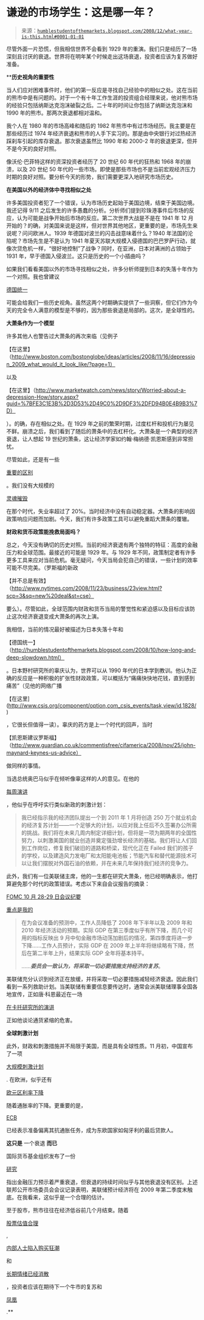 <!--yml

分类：未分类

日期：2024-05-18 01:01:56

-->

# 谦逊的市场学生：这是哪一年？

> 来源：[`humblestudentofthemarkets.blogspot.com/2008/12/what-year-is-this.html#0001-01-01`](https://humblestudentofthemarkets.blogspot.com/2008/12/what-year-is-this.html#0001-01-01)

尽管外面一片恐慌，但我相信世界不会看到 1929 年的重演。我们只是经历了一场深刻且讨厌的衰退。世界将在明年某个时候走出这场衰退，投资者应该为复苏做好准备。

****历史视角的重要性**

当人们应对困难事件时，他们的第一反应是寻找自己经验中的相似之处。这在当前的熊市中是有问题的。对于一个有十年工作生涯的投资组合经理来说，他对熊市场的经验只包括纳斯达克泡沫破裂之后。二十年的时间让你包括了纳斯达克泡沫和 1990 年的熊市。那两次衰退都相对温和。

我个人在 1980 年的市场高峰和随后的 1982 年熊市中有过市场经历。我主要是在那些经历过 1974 年经济衰退和熊市的人手下实习的。那是由中央银行对过热经济踩刹车引起的库存衰退。那次衰退虽然比 1990 年和 2000-2 年的衰退更深，但并不是今天的良好对照。

像沃伦·巴菲特这样的资深投资者经历了 20 世纪 60 年代的狂热和 1968 年的崩溃，以及 20 世纪 50 年代的一些市场。即使是那些市场也不是当前宏观经济压力时期的良好对照。要分析今天的形势，我们需要更深入地研究市场历史。

**在美国以外的经济体中寻找相似之处**

许多美国投资者犯了一个错误，认为市场历史起始于美国边境，结束于美国边境。我还记得 9/11 之后发生的许多愚蠢的分析。分析师们提到珍珠港事件后市场的反应，认为可能是战争开始后市场的反应。第二次世界大战是不是在 1941 年 12 月开始的？的确，对美国来说是这样，但对世界其他地区，更重要的是，市场先生来说呢？问问欧洲人。1939 年德国对波兰的闪击战意味着什么？1940 年法国的沦陷呢？市场先生是不是认为 1941 年夏天苏联大规模入侵德国的巴巴罗萨行动，就像次贷危机一样，“很好地控制”了战争？同时，在亚洲，日本对满洲的占领始于 1931 年，早于德国入侵波兰。这只是历史的一个小插曲吗？

如果我们看看美国以外的市场寻找相似之处，许多分析师提到日本的失落十年作为一个对照。我也曾建议

[德国统一](http://humblestudentofthemarkets.blogspot.com/2008/10/how-long-and-deep-slowdown.html)

可能会给我们一些历史视角。虽然这两个时期确实提供了一些洞察，但它们作为今天的完全令人满意的模型是不够的，因为那些衰退是局部的。这次，是全球性的。

**大萧条作为一个模型**

许多其他人也警告过大萧条的再次来临（见例子

【在这里】（http://www.boston.com/bostonglobe/ideas/articles/2008/11/16/depression_2009_what_would_it_look_like/?page=1）

以及

【在这里】（http://www.marketwatch.com/news/story/Worried-about-a-depression-How/story.aspx?guid=%7BFE3C1E3B%2D3D53%2D49C0%2D9DF3%2DFD94B0E4B9B3%7D）

）。的确，存在相似之处。在 1929 年之前的繁荣时期，过度杠杆和投机行为屡见不鲜。崩溃之后，我们看到了随后的萧条中的去杠杆化。大萧条是一个典型的经济衰退，让人想起 19 世纪的萧条，这让经济学家如约翰·梅纳德·凯恩斯感到非常担忧。

尽管如此，还是有一些

[重要的区别](http://www.thebigmoney.com/articles/moneybox/2008/11/24/dont-get-depressed-its-not-1929)

。我们没有大规模的

[灵魂摧毁](http://en.wikipedia.org/wiki/The_Grapes_of_Wrath)

在那个时代，失业率超过了 20%。当时经济中没有自动稳定器。大萧条的影响因政策响应问题而加剧。今天，我们有许多政策工具可以避免重蹈大萧条的覆辙。

**财政和货币政策能挽救局面吗？**

总之，今天没有确切的历史对照。当前的经济衰退有两个独特的特征：高度的金融压力和全球范围。最接近的可能是 1929 年。与 1929 年不同，政策制定者有许多更多工具来应对当前危机。毫无疑问，今天当局会犯自己的错误，一些计划的效率可能不尽完美。（罗斯福的新政

【并不总是有效】（http://www.nytimes.com/2008/11/23/business/23view.html?scp=3&sq=new%20deal&st=cse）

要么）。尽管如此，全球范围内财政和货币当局的警觉性和紧迫感以及目标应该防止这次经济衰退变成大萧条的再次上演。

我相信，当前的情况最好被描述为日本失落十年和

【德国统一】（http://humblestudentofthemarkets.blogspot.com/2008/10/how-long-and-deep-slowdown.html）

。日本野村研究所的辜庆认为，世界可以从 1990 年代的日本学到教训。他认为正确的反应是一种积极的扩张性财政政策，可以概括为“痛痛快快地花钱，直到感到痛苦”（见他的网络广播

【在这里](http://www.csis.org/component/option,com_csis_events/task,view/id,1828/)

，它很长但值得一读）。辜庆的药方是上一个时代的回声，当时

【凯恩斯建议罗斯福】（http://www.guardian.co.uk/commentisfree/cifamerica/2008/nov/25/john-maynard-keynes-us-advice）

做同样的事情。

当选总统奥巴马似乎在倾听像辜这样的人的意见。在他的

[每周演讲](http://www.nytimes.com/2008/11/23/us/politics/23otext.html?_r=2&ref=politics)

，他似乎在呼吁实行类似新政的刺激计划：

> 我已经指示我的经济团队提出一个到 2011 年 1 月将创造 250 万个就业机会的经济复苏计划——一个足够大的计划，以应对我上任后不久签署办公所需的挑战。我们将在未来几周内制定详细计划，但将是一项为期两年的全国性努力，以刺激美国的就业创造并奠定强劲增长经济的基础。我们将让人们回到工作岗位，修复我们破旧的道路和桥梁，现代化正在 Failed 我们的孩子的学校，以及建造风力发电厂和太阳能电池板；节能汽车和替代能源技术可以让我们摆脱对外国石油的依赖，并在未来几年保持我们经济的竞争力。

此外，我们有一位美联储主席，他的一生都在研究大萧条，他已经明确表示，他打算避免那个时代的政策错误。考虑以下来自会议报告的摘录：

[FOMC 10 月 28-29 日会议纪要](http://www.federalreserve.gov/monetarypolicy/fomcminutes20081029.htm)

[重点是我的](http://www.nytimes.com/2008/11/23/us/politics/23otext.html?_r=2&ref=politics)

> 在为会议准备的预测中，工作人员降低了 2008 年下半年以及 2009 年和 2010 年经济活动的预期。实际 GDP 在第三季度似乎有所下降，而几个可用的指标反映出 9 月中旬金融市场动荡加剧后的情况，第四季度将进一步下降……工作人员预计，实际 GDP 在 2009 年上半年将继续略有下降，然后在第二半年上升，结果实际 GDP 全年将基本持平。
> 
> ……***委员会一致认为，将采取一切必要措施支持经济的复苏***。

美联储充分认识到经济正在放缓，并将采取一切必要措施减轻经济衰退。因此我们看到一系列救助计划。当美联储有重要信息要传达时，通常会派美联储理事全国各地宣传，正如唐·科恩最近在一场

[在卡托研究所的演讲](http://www.marketwatch.com/news/story/Feds-Kohn-vows-vigilance-toward/story.aspx?guid=%7B150B017D%2DC658%2D4BAB%2DB005%2D8922E2921028%7D)

正如他谈论通货紧缩的危害。

**全球刺激计划**

此外，财政和刺激措施并不局限于美国，而是具有全球性质。11 月初，中国宣布了一项

[大规模刺激计划](http://www.ft.com/cms/s/6e89710e-ae91-11dd-b621-000077b07658,dwp_uuid=9c33700c-4c86-11da-89df-0000779e2340,Authorised=false.html?_i_location=http%3A%2F%2Fwww.ft.com%2Fcms%2Fs%2F0%2F6e89710e-ae91-11dd-b621-000077b07658%2Cdwp_uuid%3D9c33700c-4c86-11da-89df-0000779e2340.html&_i_referer=http%3A%2F%2Fwww.ft.com%2Fcms%2Fs%2Fb0774a08-af60-11dd-a4bf-000077b07658%2CAuthorised%3Dfalse.html%3F_i_location%3Dhttp%253A%252F%252Fwww.ft.com%252Fcms%252Fs%252F0%252Fb0774a08-af60-11dd-a4bf-000077b07658.html%26_i_referer%3Dhttp%253A%252F%252Fblogs.cfr.org%252Fsetser%252F2008%252F11%252F12%252Fchina%2525e2%252580%252599s-fiscal-stimulus-doesn%2525e2%252580%252599t-necessarily-mean-that-it-will-stop-buying-treasuries%252F)

. 在欧洲，似乎还有

[欧元区利率下降](http://www.dw-world.de/dw/article/0,2144,3827874,00.html)

随着通胀率的下降。更重要的是，

[ECB](http://www.bloomberg.com/apps/news?pid=20601087&sid=aNoYnmqKHwBo)

已经表示准备偏离其抗通胀任务，成为东欧国家如匈牙利的最后贷款人。

**这只是** 一个衰退 **而已**

国际货币基金组织发布了一份

[研究](http://www.econbrowser.com/archives/2008/10/how_bad_will_th.html)

指出金融压力预示着严重衰退，但衰退的持续时间似乎与其他衰退没有区别。上述联邦公开市场委员会会议记录表明，美联储预计经济将在 2009 年第二季度末触底。在我看来，这似乎是一个合理的估计。

至于股市，熊市往往在经济低谷前几个月结束。随着

[股票估值合理](http://humblestudentofthemarkets.blogspot.com/2008/11/rorschach-test-for-investors.html)

,

[内部人士陷入购买狂潮](http://www.tradersnarrative.com/corporate-insiders-in-buying-frenzy-2096.html)

和

[长期情绪已经消散](http://humblestudentofthemarkets.blogspot.com/2008/11/constructive-long-term-sentiment.html)

，投资者应该在期待下一个牛市的复苏和

[凤凰](http://humblestudentofthemarkets.blogspot.com/2008/05/waiting-for-ride-on-phoenix.html)

.**
